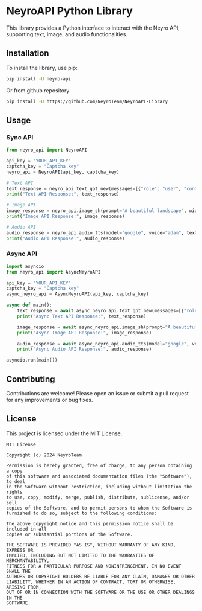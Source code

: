 # NeyroAPI Python Library

This library provides a Python interface to interact with the Neyro API, supporting text, image, and audio functionalities.

## Installation

To install the library, use pip:
```bash
pip install -U neyro-api
```

Or from github repository
```bash
pip install -U https://github.com/NeyroTeam/NeyroAPI-Library
```

## Usage

### Sync API

```python
from neyro_api import NeyroAPI

api_key = "YOUR_API_KEY"
captcha_key = "Captcha key"
neyro_api = NeyroAPI(api_key, captcha_key)

# Text API
text_response = neyro_api.text_gpt_new(messages=[{"role": "user", "content": "Hello, how are you?"}], model="gpt-3.5-turbo", max_tokens=512, temperature=0.9, plugins=[], id="b62f4cc5-0a7b-4044-9267-065c63c24469")
print("Text API Response:", text_response)

# Image API
image_response = neyro_api.image_sh(prompt="A beautiful landscape", width=512, height=512, steps=50, number=1, sampler="k_lms", model="stable_cascade", stream=True)
print("Image API Response:", image_response)

# Audio API
audio_response = neyro_api.audio_tts(model="google", voice="adam", text="Hello, this is a test.", language="en")
print("Audio API Response:", audio_response)
```

### Async API

```python
import asyncio
from neyro_api import AsyncNeyroAPI

api_key = "YOUR_API_KEY"
captcha_key = "Captcha key"
async_neyro_api = AsyncNeyroAPI(api_key, captcha_key)

async def main():
    text_response = await async_neyro_api.text_gpt_new(messages=[{"role": "user", "content": "Hello, how are you?"}], model="gpt-3.5-turbo", max_tokens=512, temperature=0.9, plugins=[], id="b62f4cc5-0a7b-4044-9267-065c63c24469")
    print("Async Text API Response:", text_response)

    image_response = await async_neyro_api.image_sh(prompt="A beautiful landscape", width=512, height=512, steps=50, number=1, sampler="k_lms", model="stable_cascade", stream=True)
    print("Async Image API Response:", image_response)

    audio_response = await async_neyro_api.audio_tts(model="google", voice="adam", text="Hello, this is a test.", language="en")
    print("Async Audio API Response:", audio_response)

asyncio.run(main())
```

## Contributing

Contributions are welcome! Please open an issue or submit a pull request for any improvements or bug fixes.

## License

This project is licensed under the MIT License.
```
MIT License

Copyright (c) 2024 NeyroTeam

Permission is hereby granted, free of charge, to any person obtaining a copy
of this software and associated documentation files (the "Software"), to deal
in the Software without restriction, including without limitation the rights
to use, copy, modify, merge, publish, distribute, sublicense, and/or sell
copies of the Software, and to permit persons to whom the Software is
furnished to do so, subject to the following conditions:

The above copyright notice and this permission notice shall be included in all
copies or substantial portions of the Software.

THE SOFTWARE IS PROVIDED "AS IS", WITHOUT WARRANTY OF ANY KIND, EXPRESS OR
IMPLIED, INCLUDING BUT NOT LIMITED TO THE WARRANTIES OF MERCHANTABILITY,
FITNESS FOR A PARTICULAR PURPOSE AND NONINFRINGEMENT. IN NO EVENT SHALL THE
AUTHORS OR COPYRIGHT HOLDERS BE LIABLE FOR ANY CLAIM, DAMAGES OR OTHER
LIABILITY, WHETHER IN AN ACTION OF CONTRACT, TORT OR OTHERWISE, ARISING FROM,
OUT OF OR IN CONNECTION WITH THE SOFTWARE OR THE USE OR OTHER DEALINGS IN THE
SOFTWARE.
```
